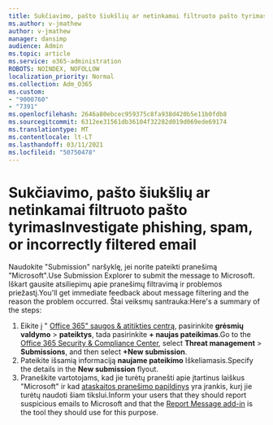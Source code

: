 ```yaml
---
title: Sukčiavimo, pašto šiukšlių ar netinkamai filtruoto pašto tyrimas
ms.author: v-jmathew
author: v-jmathew
manager: dansimp
audience: Admin
ms.topic: article
ms.service: o365-administration
ROBOTS: NOINDEX, NOFOLLOW
localization_priority: Normal
ms.collection: Adm_O365
ms.custom:
- "9000760"
- "7391"
ms.openlocfilehash: 2646a80ebcec959375c8fa938d420b5e11b0fdb8
ms.sourcegitcommit: 6312ee31561db36104f32282d019d069ede69174
ms.translationtype: MT
ms.contentlocale: lt-LT
ms.lasthandoff: 03/11/2021
ms.locfileid: "50750478"
---
```

# <a name="investigate-phishing-spam-or-incorrectly-filtered-email"></a><span data-ttu-id="e4f71-102">Sukčiavimo, pašto šiukšlių ar netinkamai filtruoto pašto tyrimas</span><span class="sxs-lookup"><span data-stu-id="e4f71-102">Investigate phishing, spam, or incorrectly filtered email</span></span>

<span data-ttu-id="e4f71-103">Naudokite "Submission" naršyklę, jei norite pateikti pranešimą "Microsoft".</span><span class="sxs-lookup"><span data-stu-id="e4f71-103">Use Submission Explorer to submit the message to Microsoft.</span></span> <span data-ttu-id="e4f71-104">Iškart gausite atsiliepimų apie pranešimų filtravimą ir problemos priežastį.</span><span class="sxs-lookup"><span data-stu-id="e4f71-104">You'll get immediate feedback about message filtering and the reason the problem occurred.</span></span> <span data-ttu-id="e4f71-105">Štai veiksmų santrauka:</span><span class="sxs-lookup"><span data-stu-id="e4f71-105">Here's a summary of the steps:</span></span>

1. <span data-ttu-id="e4f71-106">Eikite į " [Office 365" saugos & atitikties centrą](https://go.microsoft.com/fwlink/p/?linkid=2077143), pasirinkite **grėsmių valdymo**  >  **pateiktys**, tada pasirinkite **+ naujas pateikimas**.</span><span class="sxs-lookup"><span data-stu-id="e4f71-106">Go to the [Office 365 Security & Compliance Center](https://go.microsoft.com/fwlink/p/?linkid=2077143), select **Threat management** > **Submissions**, and then select **+New submission**.</span></span>
2. <span data-ttu-id="e4f71-107">Pateikite išsamią informaciją **naujame pateikimo** Iškeliamasis.</span><span class="sxs-lookup"><span data-stu-id="e4f71-107">Specify the details in the **New submission** flyout.</span></span>
3. <span data-ttu-id="e4f71-108">Praneškite vartotojams, kad jie turėtų pranešti apie įtartinus laiškus "Microsoft" ir kad [ataskaitos pranešimo papildinys](https://go.microsoft.com/fwlink/?linkid=2092385) yra įrankis, kurį jie turėtų naudoti šiam tikslui.</span><span class="sxs-lookup"><span data-stu-id="e4f71-108">Inform your users that they should report suspicious emails to Microsoft and that the [Report Message add-in](https://go.microsoft.com/fwlink/?linkid=2092385) is the tool they should use for this purpose.</span></span>
